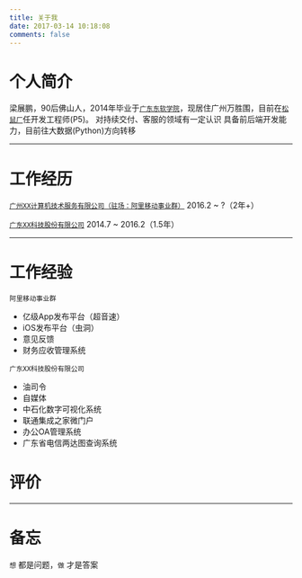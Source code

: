 ```yaml
---
title: 关于我
date: 2017-03-14 10:18:08
comments: false
---
```


# 个人简介
梁展鹏，90后佛山人，2014年毕业于[`广东东软学院`](http://www.nuit.edu.cn/)，现居住广州万胜围，目前在[`松鼠厂`](http://www.uc.cn/)任开发工程师(P5)。
对持续交付、客服的领域有一定认识
具备前后端开发能力，目前往大数据(Python)方向转移
****

# 工作经历
[`广州XX计算机技术服务有限公司（驻场：阿里移动事业群）`](http://www.toceansoft.com/)
2016.2 ~ ?（2年+）


[`广东XX科技股份有限公司`](http://www.gdcattsoft.com/)
2014.7 ~ 2016.2（1.5年）

****

# 工作经验
`阿里移动事业群`
- 亿级App发布平台（超音速）
- iOS发布平台（虫洞）
- 意见反馈
- 财务应收管理系统

`广东XX科技股份有限公司`
- 油司令
- 自媒体
- 中石化数字可视化系统
- 联通集成之家微门户
- 办公OA管理系统
- 广东省电信两达图查询系统

# 评价

****






# 备忘
`想` 都是问题，`做` 才是答案
